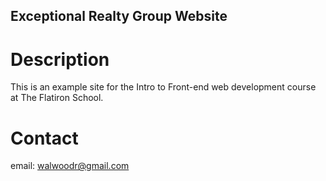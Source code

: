Exceptional Realty Group Website
---

# Description

This is an example site for the Intro to Front-end web
development course at The Flatiron School.

# Contact

email: walwoodr@gmail.com
